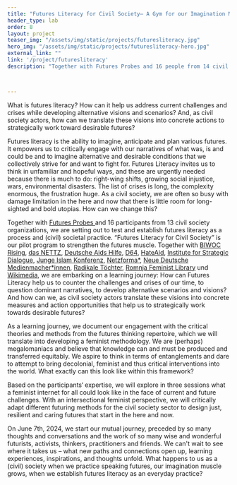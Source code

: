 ```yaml
---
title: "Futures Literacy for Civil Society– A Gym for our Imagination Muscle"
header_type: lab
order: 8
layout: project
teaser_img: "/assets/img/static/projects/futuresliteracy.jpg"
hero_img: "/assets/img/static/projects/futuresliteracy-hero.jpg"
external_link: ""
link: '/project/futuresliteracy'
description: "Together with Futures Probes and 16 people from 14 civil society organizations, we are setting out to test and establish futures literacy as a (civil) society practice and prepare the ground for more equitable futures."



---
```



<p>What is futures literacy? How can it help us address current challenges and crises while developing alternative visions and scenarios? And, as civil society actors, how can we translate these visions into concrete actions to strategically work toward desirable futures?</p>

<p>Futures literacy is the ability to imagine, anticipate and plan various futures. It empowers us to critically engage with our narratives of what was, is and could be and to imagine alternative and desirable conditions that we collectively strive for and want to fight for. Futures Literacy invites us to think in unfamiliar and hopeful ways, and these are urgently needed because there is much to do: right-wing shifts, growing social injustice, wars, environmental disasters. The list of crises is long, the complexity enormous, the frustration huge. As a civil society, we are often so busy with damage limitation in the here and now that there is little room for long-sighted and bold utopias.
How can we change this? 
</p>

<p>Together with <a href="https://futuresprobes.com/">Futures Probes </a> and 16 participants from 13 civil society organizations, we are setting out to test and establish futures literacy as a process and (civil) societal practice. “Futures Literacy for Civil Society” is our pilot program to strengthen the futures muscle. Together with <a href="https://biwoc-rising.org/">BIWOC Rising</a>, <a href="https://www.das-nettz.de/">das NETTZ</a>, <a href="https://www.aidshilfe.de/">Deutsche Aids Hilfe</a>, <a href="https://d-64.org/">D64</a>, <a href="https://hateaid.org/">HateAid</a>, <a href="https://isdgermany.org/">Institute for Strategic Dialogue</a>, <a href="https://www.junge-islam-konferenz.de/">Junge Islam Konferenz</a>, <a href="https://netzforma.org/">Netzforma*</a>, <a href="https://neuemedienmacher.de/">Neue Deutsche Medienmacher*innen</a>, <a href="https://radikaletoechter.de/">Radikale Töchter</a>, <a href="https://romnjafeministlib.com/">Romnja Feminist Library</a> und <a href="https://www.wikimedia.de/">Wikimedia</a>, we are embarking on a learning journey: How can Futures Literacy help us to counter the challenges and crises of our time, to question dominant narratives, to develop alternative scenarios and visions? And how can we, as civil society actors translate these visions into concrete measures and action opportunities that help us to strategically work towards desirable futures? </p>


<p>As a learning journey, we document our engagement with the critical theories and methods from the futures thinking repertoire, which we will translate into developing a feminist methodology. We are (perhaps) megalomaniacs and believe that knowledge can and must be produced and transferred equitably. We aspire to think in terms of entanglements and dare to attempt to bring decolonial, feminist and thus critical interventions into the world. What exactly can this look like within this framework?
</p>

<p>Based on the participants‘ expertise, we will explore in three sessions what a feminist internet for all could look like in the face of current and future challenges. With an intersectional feminist perspective, we will critically adapt different futuring methods for the civil society sector to design just, resilient and caring futures that start in the here and now.</p>

<p>On June 7th, 2024, we start our mutual journey, preceded by so many thoughts and conversations and the work of so many wise and wonderful futurists, activists, thinkers, practitioners and friends. We can't wait to see where it takes us – what new paths and connections open up, learning experiences, inspirations, and thoughts unfold. What happens to us as a (civil) society when we practice speaking futures, our imagination muscle grows, when we establish futures literacy as an everyday practice?
</p>


